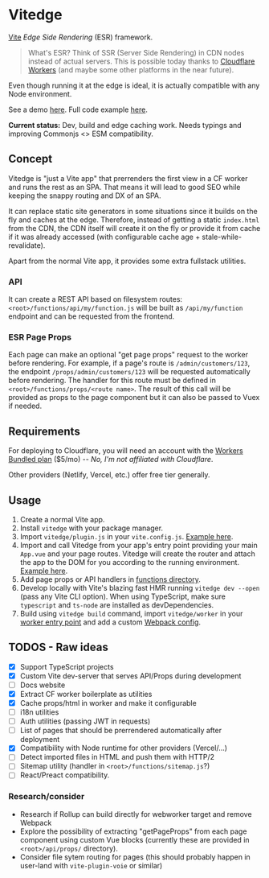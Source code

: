 # Vitedge

[Vite](https://github.com/vitejs/vite) _Edge Side Rendering_ (ESR) framework.

> What's ESR? Think of SSR (Server Side Rendering) in CDN nodes instead of actual servers. This is possible today thanks to [Cloudflare Workers](https://workers.cloudflare.com/) (and maybe some other platforms in the near future).

Even though running it at the edge is ideal, it is actually compatible with any Node environment.

See a demo [here](https://vitedge.zable.workers.dev/). Full code example [here](./example).

**Current status:** Dev, build and edge caching work. Needs typings and improving Commonjs <> ESM compatibility.

## Concept

Vitedge is "just a Vite app" that prerrenders the first view in a CF worker and runs the rest as an SPA. That means it will lead to good SEO while keeping the snappy routing and DX of an SPA.

It can replace static site generators in some situations since it builds on the fly and caches at the edge. Therefore, instead of getting a static `index.html` from the CDN, the CDN itself will create it on the fly or provide it from cache if it was already accessed (with configurable cache age + stale-while-revalidate).

Apart from the normal Vite app, it provides some extra fullstack utilities.

### API

It can create a REST API based on filesystem routes: `<root>/functions/api/my/function.js` will be built as `/api/my/function` endpoint and can be requested from the frontend.

### ESR Page Props

Each page can make an optional "get page props" request to the worker before rendering. For example, if a page's route is `/admin/customers/123`, the endpoint `/props/admin/customers/123` will be requested automatically before rendering. The handler for this route must be defined in `<root>/functions/props/<route name>`. The result of this call will be provided as props to the page component but it can also be passed to Vuex if needed.

## Requirements

For deploying to Cloudflare, you will need an account with the [Workers Bundled plan](https://workers.cloudflare.com/sites#plans) (\$5/mo) -- _No, I'm not affiliated with Cloudflare_.

Other providers (Netlify, Vercel, etc.) offer free tier generally.

## Usage

1. Create a normal Vite app.
2. Install `vitedge` with your package manager.
3. Import `vitedge/plugin.js` in your `vite.config.js`. [Example here](./example/vite.config.js).
4. Import and call Vitedge from your app's entry point providing your main `App.vue` and your page routes. Vitedge will create the router and attach the app to the DOM for you according to the running environment. [Example here](./example/src/main.js).
5. Add page props or API handlers in [functions directory](./example/functions).
6. Develop locally with Vite's blazing fast HMR running `vitedge dev --open` (pass any Vite CLI option). When using TypeScript, make sure `typescript` and `ts-node` are installed as devDependencies.
7. Build using `vitedge build` command, import `vitedge/worker` in your [worker entry point](./example/worker-site/index.js) and add a custom [Webpack config](./example/worker-site/webpack.config.js).

## TODOS - Raw ideas

- [x] Support TypeScript projects
- [x] Custom Vite dev-server that serves API/Props during development
- [ ] Docs website
- [x] Extract CF worker boilerplate as utilities
- [x] Cache props/html in worker and make it configurable
- [ ] i18n utilities
- [ ] Auth utilities (passing JWT in requests)
- [ ] List of pages that should be prerrendered automatically after deployment
- [x] Compatibility with Node runtime for other providers (Vercel/...)
- [ ] Detect imported files in HTML and push them with HTTP/2
- [ ] Sitemap utility (handler in `<root>/functions/sitemap.js`?)
- [ ] React/Preact compatibility.

### Research/consider

- Research if Rollup can build directly for webworker target and remove Webpack
- Explore the possibility of extracting "getPageProps" from each page component using custom Vue blocks (currently these are provided in `<root>/api/props/` directory).
- Consider file sytem routing for pages (this should probably happen in user-land with `vite-plugin-voie` or similar)
